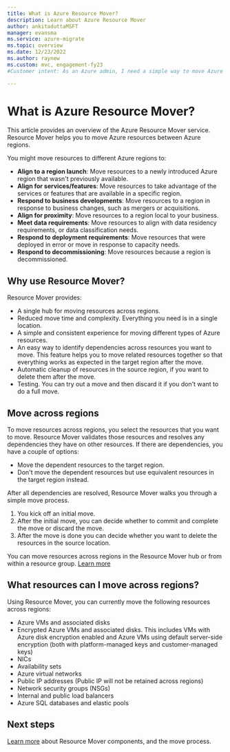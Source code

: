 ```yaml
---
title: What is Azure Resource Mover?
description: Learn about Azure Resource Mover
author: ankitaduttaMSFT
manager: evansma
ms.service: azure-migrate
ms.topic: overview
ms.date: 12/23/2022
ms.author: raynew
ms.custom: mvc, engagement-fy23
#Customer intent: As an Azure admin, I need a simple way to move Azure resources, and want to understand how Azure Resource Mover can help me do that.

---
```


# What is Azure Resource Mover?

This article provides an overview of the Azure Resource Mover service. Resource Mover helps you to move Azure resources between Azure regions.

You might move resources to different Azure regions to:

- **Align to a region launch**: Move resources to a newly introduced Azure region that wasn't previously available.
- **Align for services/features**: Move resources to take advantage of the services or features that are available in a specific region.
- **Respond to business developments**: Move resources to a region in response to business changes, such as mergers or acquisitions.
- **Align for proximity**: Move resources to a region local to your business.
- **Meet data requirements**: Move resources to align with data residency requirements, or data classification needs.
- **Respond to deployment requirements**: Move resources that were deployed in error or move in response to capacity needs.
- **Respond to decommissioning**: Move resources because a region is decommissioned.


## Why use Resource Mover?

Resource Mover provides:

- A single hub for moving resources across regions.
- Reduced move time and complexity. Everything you need is in a single location.
- A simple and consistent experience for moving different types of Azure resources.
- An easy way to identify dependencies across resources you want to move. This feature helps you to move related resources together so that everything works as expected in the target region after the move.
- Automatic cleanup of resources in the source region, if you want to delete them after the move.
- Testing. You can try out a move and then discard it if you don't want to do a full move.

## Move across regions

To move resources across regions, you select the resources that you want to move. Resource Mover validates those resources and resolves any dependencies they have on other resources. If there are dependencies, you have a couple of options:
- Move the dependent resources to the target region.
- Don't move the dependent resources but use equivalent resources in the target region instead.

After all dependencies are resolved, Resource Mover walks you through a simple move process.

1. You kick off an initial move.
2. After the initial move, you can decide whether to commit and complete the move or discard the move.
3. After the move is done you can decide whether you want to delete the resources in the source location.

You can move resources across regions in the Resource Mover hub or from within a resource group. [Learn more](select-move-tool.md)

## What resources can I move across regions?

Using Resource Mover, you can currently move the following resources across regions:

- Azure VMs and associated disks
- Encrypted Azure VMs and associated disks. This includes VMs with Azure disk encryption enabled and Azure VMs using default server-side encryption (both with platform-managed keys and customer-managed keys)
- NICs
- Availability sets 
- Azure virtual networks 
- Public IP addresses (Public IP will not be retained across regions)
- Network security groups (NSGs)
- Internal and public load balancers 
- Azure SQL databases and elastic pools


## Next steps

[Learn more](about-move-process.md) about Resource Mover components, and the move process.
